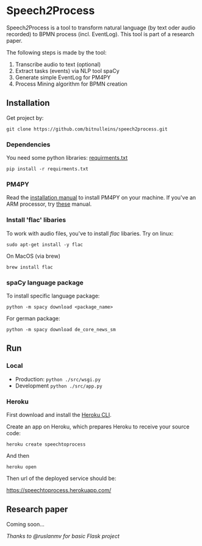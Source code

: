 # Speech*2*Process

Speech*2*Process is a tool to transform natural language (by text oder audio recorded) to BPMN process (incl. EventLog). This tool is part of a research paper.

The following steps is made by the tool:
1. Transcribe audio to text (optional)
2. Extract tasks (events) via NLP tool spaCy
3. Generate simple EventLog for PM4PY
4. Process Mining algorithm for BPMN creation

## Installation

Get project by:

```git clone https://github.com/bitnulleins/speech2process.git```

### Dependencies

You need some python libraries: [requirments.txt](./requirements.txt)

```pip install -r requirments.txt```

### PM4PY

Read the [installation manual](https://pm4py.fit.fraunhofer.de/install) to install PM4PY on your machine. If you've an ARM processor, try [these](https://pm4py.fit.fraunhofer.de/install-page#linux-ARM) manual.

### Install 'flac' libaries

To work with audio files, you've to install *flac* libaries. Try on linux:

```sudo apt-get install -y flac```

On MacOS (via brew)

```brew install flac```

### spaCy language package

To install specific language package:

```python -m spacy download <package_name>```

For german package:

```python -m spacy download de_core_news_sm```

## Run

### Local

* Production: ```python ./src/wsgi.py```
* Development ```python ./src/app.py```

### Heroku

First download and install the [Heroku CLI](https://devcenter.heroku.com/articles/heroku-cli).

Create an app on Heroku, which prepares Heroku to receive your source code:

```heroku create speechtoprocess```

And then

```heroku open```

Then url of the deployed service should be:

https://speechtoprocess.herokuapp.com/

## Research paper

Coming soon...

*Thanks to @ruslanmv for basic Flask project*
